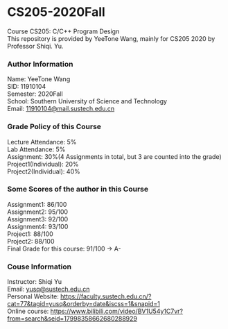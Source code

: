 # CS205-2020Fall
Course CS205: C/C++ Program Design  
This repository is provided by YeeTone Wang, mainly for CS205 2020 by Professor Shiqi. Yu.

### Author Information
Name: YeeTone Wang  
SID: 11910104  
Semester: 2020Fall  
School: Southern University of Science and Technology  
Email: 11910104@mail.sustech.edu.cn  

### Grade Policy of this Course
Lecture Attendance: 5%  
Lab Attendance: 5%  
Assignment: 30%(4 Assignments in total, but 3 are counted into the grade)  
Project1(Individual): 20%  
Project2(Individual): 40%  

### Some Scores of the author in this Course  
Assignment1: 86/100  
Assignment2: 95/100  
Assignment3: 92/100  
Assignment4: 93/100  
Project1: 88/100  
Project2: 88/100  
Final Grade for this course: 91/100 -> A-  


### Couse Information
Instructor: Shiqi Yu  
Email: yusq@sustech.edu.cn  
Personal Website: https://faculty.sustech.edu.cn/?cat=77&tagid=yusq&orderby=date&iscss=1&snapid=1  
Online course: https://www.bilibili.com/video/BV1U54y1C7vr?from=search&seid=17998358662680288929

